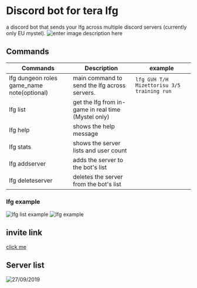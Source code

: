 # Discord bot for tera lfg 
a discord bot that sends your lfg across multiple discord servers (currently only EU mystel).
![enter image description here](https://cdn.discordapp.com/attachments/595205050813382678/601438706867372044/unknown.png)
## Commands



|       Commands       |Description                     |example                     
|----------------|-------------------------------|-----|
|lfg dungeon roles game_name note(optional)|main command to send the lfg across servers.|`lfg GVH T/H Mizettorisu 3/5 training run`  
|lfg list | get the lfg from in-game in real time (Mystel only)
|lfg help          |shows the help message            
|lfg stats          |shows the server lists and user count
|lfg addserver          |adds the server to the bot's list
|lfg deleteserver          |deletes the server from the bot's list 
### lfg example
![lfg list example](https://cdn.discordapp.com/attachments/595205050813382678/627189942405300225/unknown.png)
![lfg example](https://gyazo.com/983576f6bf69ab7992d5bcbadce71907)
## invite link
[click me](https://discordapp.com/api/oauth2/authorize?client_id=316693341435723777&permissions=355392&scope=bot)
## Server list
![27/09/2019](https://cdn.discordapp.com/attachments/595205050813382678/627189537575010304/unknown.png)
